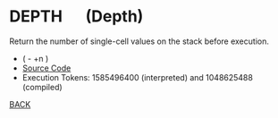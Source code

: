 # DEPTH &emsp; (Depth)
Return the number of single-cell values on the stack before execution.
* ( - +n )
* [Source Code](../words/core/Depth.cs)
* Execution Tokens: 1585496400 (interpreted) and 1048625488 (compiled)


[BACK](builtins.md#Depth)
